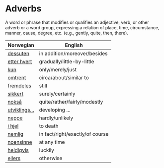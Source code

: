 # Adverbs

A word or phrase that modifies or qualifies an adjective, verb, or other adverb or a word group, expressing a relation of place, time, circumstance, manner, cause, degree, etc. (e.g., gently, quite, then, there).

| Norwegian | English |
| --- | --- |
| [dessuten](https://www.ordnett.no/search?language=no&phrase=dessuten) | in addition/moreover/besides |
| [etter hvert](https://www.ordnett.no/search?language=no&phrase=etter%20hvert) | gradually/little-by-little |
| [kun](https://www.ordnett.no/search?language=no&phrase=kun) | only/merely/just |
| [omtrent](https://www.ordnett.no/search?language=no&phrase=omtrent) | circa/about/similar to |
| [fremdeles](https://www.ordnett.no/search?language=no&phrase=fremdeles) | still |
| [sikkert](https://www.ordnett.no/search?language=no&phrase=sikkert) | surely/certainly |
| [nokså](https://www.ordnett.no/search?language=no&phrase=nokså) | quite/rather/fairly/modestly |
| [utviklings...](https://www.ordnett.no/search?language=no&phrase=utviklings...) | developing ... |
| [neppe](https://www.ordnett.no/search?language=no&phrase=neppe) | hardly/unlikely |
| [i hjel](https://www.ordnett.no/search?language=no&phrase=i%20hjel) | to death |
| [nemlig](https://www.ordnett.no/search?language=no&phrase=nemlig) | in fact/right/exactly/of course |
| [noensinne](https://www.ordnett.no/search?language=no&phrase=noensinne) | at any time |
| [heldigvis](https://www.ordnett.no/search?language=no&phrase=heldigvis) | luckily |
| [ellers](https://www.ordnett.no/search?language=no&phrase=ellers) | otherwise |

